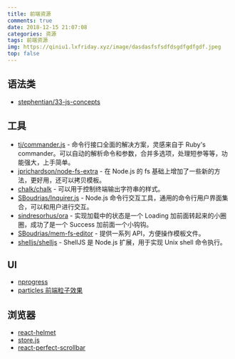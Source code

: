 ```yaml
---
title: 前端资源
comments: true
date: 2018-12-15 21:07:08
categories: 资源
tags: 前端资源
img: https://qiniu1.lxfriday.xyz/image/dasdasfsfsdfdsgdfgdfgdf.jpeg
top: false
---
```


## 语法类
- [stephentian/33-js-concepts](https://github.com/stephentian/33-js-concepts)

## 工具
- [tj/commander.js](https://github.com/tj/commander.js/) - 命令行接口全面的解决方案，灵感来自于 Ruby's commander。可以自动的解析命令和参数，合并多选项，处理短参等等，功能强大，上手简单。
- [jprichardson/node-fs-extra](https://github.com/jprichardson/node-fs-extra) - 在 Node.js 的 fs 基础上增加了一些新的方法，更好用，还可以拷贝模板。
- [chalk/chalk](https://github.com/chalk/chalk) - 可以用于控制终端输出字符串的样式。
- [SBoudrias/Inquirer.js](https://github.com/SBoudrias/Inquirer.js/) - Node.js 命令行交互工具，通用的命令行用户界面集合，可以和用户进行交互。
- [sindresorhus/ora](https://github.com/sindresorhus/ora) - 实现加载中的状态是一个 Loading 加前面转起来的小圈圈，成功了是一个 Success 加前面一个小钩钩。
- [SBoudrias/mem-fs-editor](https://github.com/sboudrias/mem-fs-editor) - 提供一系列 API，方便操作模板文件。
- [shelljs/shelljs](https://github.com/shelljs/shelljs) - ShellJS 是 Node.js 扩展，用于实现 Unix shell 命令执行。

## UI
- [nprogress](https://github.com/rstacruz/nprogress)
- [particles 前端粒子效果](https://github.com/VincentGarreau/particles.js)

## 浏览器
- [react-helmet](https://github.com/nfl/react-helmet)
- [store.js](https://github.com/marcuswestin/store.js#readme)
- [react-perfect-scrollbar](https://github.com/goldenyz/react-perfect-scrollbar)


